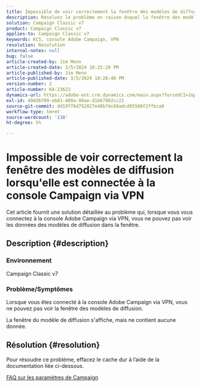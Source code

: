 ```yaml
---
title: Impossible de voir correctement la fenêtre des modèles de diffusion lorsqu'elle est connectée à la console Campaign via VPN
description: Résolvez le problème en raison duquel la fenêtre des modèles de diffusion ne s’affiche pas lorsque vous êtes connecté à la console Campaign via VPN. Vous devez exécuter un cache dur.
solution: Campaign Classic v7
product: Campaign Classic v7
applies-to: Campaign Classic v7
keywords: KCS, console Adobe Campaign, VPN
resolution: Resolution
internal-notes: null
bug: false
article-created-by: Jim Menn
article-created-date: 3/5/2024 10:25:28 PM
article-published-by: Jim Menn
article-published-date: 3/5/2024 10:26:40 PM
version-number: 2
article-number: KA-23622
dynamics-url: https://adobe-ent.crm.dynamics.com/main.aspx?forceUCI=1&pagetype=entityrecord&etn=knowledgearticle&id=54f3ae41-3fdb-ee11-904d-6045bd006268
exl-id: 40ddb709-eb81-489a-99ae-d1b67902cc21
source-git-commit: dd19f78d752827e48b7dc68adcd95500f2ffbca0
workflow-type: tm+mt
source-wordcount: '138'
ht-degree: 5%

---
```


# Impossible de voir correctement la fenêtre des modèles de diffusion lorsqu&#39;elle est connectée à la console Campaign via VPN


Cet article fournit une solution détaillée au problème qui, lorsque vous vous connectez à la console Adobe Campaign via VPN, vous ne pouvez pas voir les données des modèles de diffusion dans la fenêtre.

## Description {#description}


### <b>Environnement</b>

Campaign Classic v7

### <b>Problème/Symptômes</b>

Lorsque vous êtes connecté à la console Adobe Campaign via VPN, vous ne pouvez pas voir la fenêtre des modèles de diffusion.

La fenêtre du modèle de diffusion s&#39;affiche, mais ne contient aucune donnée.


## Résolution {#resolution}


Pour résoudre ce problème, effacez le cache dur à l’aide de la documentation liée ci-dessous.

[FAQ sur les paramètres de Campaign](https://experienceleague.adobe.com/docs/campaign-classic/using/getting-started/starting-with-adobe-campaign/faq/faq-campaign-config.html?lang=en#perform-hard-cache-clear)
